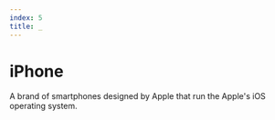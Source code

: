 ```yaml
---
index: 5
title: _
---
```

# iPhone

A brand of smartphones designed by Apple that run the Apple's iOS operating system.